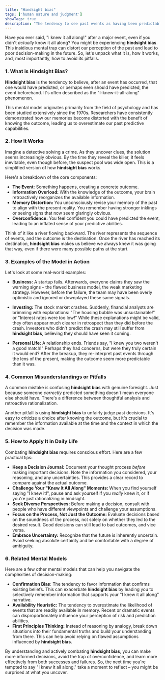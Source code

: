 ```yaml
---
title: "Hindsight bias"
tags: ['human nature and judgment']
showTags: true
description: "The tendency to see past events as having been predictable when they were not. Makes us overconfident in our ability to predict future events."
---
```



Have you ever said, "I knew it all along!" after a major event, even if you didn't *actually* know it all along? You might be experiencing **hindsight bias**. This insidious mental trap can distort our perception of the past and lead to poor decision-making in the future. So, let's unpack what it is, how it works, and, most importantly, how to avoid its pitfalls.

### 1. What is Hindsight Bias?

**Hindsight bias** is the tendency to believe, after an event has occurred, that one would have predicted, or perhaps even should have predicted, the event beforehand. It's often described as the "I-knew-it-all-along" phenomenon.

This mental model originates primarily from the field of psychology and has been studied extensively since the 1970s. Researchers have consistently demonstrated how our memories become distorted with the benefit of knowing the outcome, leading us to overestimate our past predictive capabilities.

### 2. How It Works

Imagine a detective solving a crime. As they uncover clues, the solution seems increasingly obvious. By the time they reveal the killer, it feels inevitable, even though before, the suspect pool was wide open. This is a simplified version of how **hindsight bias** works.

Here's a breakdown of the core components:

*   **The Event:** Something happens, creating a concrete outcome.
*   **Information Overload:** With the knowledge of the outcome, your brain retroactively reorganizes the available information.
*   **Memory Distortion:** You unconsciously revise your memory of the past to align with the present reality. You remember having stronger inklings or seeing signs that now seem glaringly obvious.
*   **Overconfidence:** You feel confident you could have predicted the event, leading to an inflated sense of your predictive abilities.

Think of it like a river flowing backward. The river represents the sequence of events, and the outcome is the destination. Once the river has reached its destination, **hindsight bias** makes us believe we always knew it was going that way, even if there were many possible paths at the start.

### 3. Examples of the Model in Action

Let's look at some real-world examples:

*   **Business:** A startup fails. Afterwards, everyone claims they saw the warning signs – the flawed business model, the weak marketing strategy. However, before the failure, the team may have been overly optimistic and ignored or downplayed these same signals.

*   **Investing:** The stock market crashes. Suddenly, financial analysts are brimming with explanations: "The housing bubble was unsustainable!" or "Interest rates were too low!" While these explanations might be valid, they often appear much clearer in retrospect than they did before the crash. Investors who didn't predict the crash may still suffer from **hindsight bias**, believing they should have seen it coming.

*   **Personal Life:** A relationship ends. Friends say, "I knew you two weren't a good match!" Perhaps they had concerns, but were they truly certain it would end? After the breakup, they re-interpret past events through the lens of the present, making the outcome seem more predictable than it was.

### 4. Common Misunderstandings or Pitfalls

A common mistake is confusing **hindsight bias** with genuine foresight. Just because someone *correctly* predicted something doesn't mean everyone else should have. There's a difference between thoughtful analysis and retroactive rationalization.

Another pitfall is using **hindsight bias** to unfairly judge past decisions. It's easy to criticize a choice after knowing the outcome, but it's crucial to remember the information available at the time and the context in which the decision was made.

### 5. How to Apply It in Daily Life

Combating **hindsight bias** requires conscious effort. Here are a few practical tips:

*   **Keep a Decision Journal:** Document your thought process *before* making important decisions. Note the information you considered, your reasoning, and any uncertainties. This provides a clear record to compare against the actual outcome.
*   **Challenge Your "Knew It All Along" Moments:** When you find yourself saying "I knew it!", pause and ask yourself if you *really* knew it, or if you're just rationalizing in hindsight.
*   **Seek Diverse Perspectives:** Before making a decision, consult with people who have different viewpoints and challenge your assumptions.
*   **Focus on the Process, Not Just the Outcome:** Evaluate decisions based on the soundness of the process, not solely on whether they led to the desired result. Good decisions can still lead to bad outcomes, and vice versa.
*   **Embrace Uncertainty:** Recognize that the future is inherently uncertain. Avoid seeking absolute certainty and be comfortable with a degree of ambiguity.

### 6. Related Mental Models

Here are a few other mental models that can help you navigate the complexities of decision-making:

*   **Confirmation Bias:** The tendency to favor information that confirms existing beliefs. This can exacerbate **hindsight bias** by leading you to selectively remember information that supports your "I knew it all along" narrative.
*   **Availability Heuristic:** The tendency to overestimate the likelihood of events that are readily available in memory. Recent or dramatic events can disproportionately influence your perception of risk and prediction abilities.
*   **First Principles Thinking:** Instead of reasoning by analogy, break down situations into their fundamental truths and build your understanding from there. This can help avoid relying on flawed assumptions influenced by **hindsight bias**.

By understanding and actively combating **hindsight bias**, you can make more informed decisions, avoid the trap of overconfidence, and learn more effectively from both successes and failures. So, the next time you're tempted to say "I knew it all along," take a moment to reflect – you might be surprised at what you uncover.

